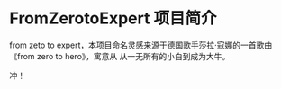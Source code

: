 # FromZerotoExpert 项目简介
from zeto to expert，本项目命名灵感来源于德国歌手莎拉·寇娜的一首歌曲《from zero to hero》，寓意从 从一无所有的小白到成为大牛。

冲！
